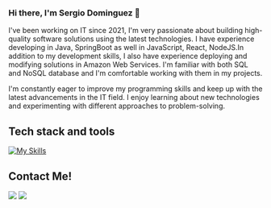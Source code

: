 ### Hi there, I'm Sergio Dominguez 👋

I've been working on IT since 2021, I'm very passionate about building high-quality software solutions using the latest technologies. I have experience developing in Java, SpringBoot as well in JavaScript, React, NodeJS.In addition to my development skills, I also have experience deploying and modifying solutions in Amazon Web Services. I'm familiar with both SQL and NoSQL database and I'm comfortable working with them in my projects.

I'm constantly eager to improve my programming skills and keep up with the latest advancements in the IT field. I enjoy learning about new technologies and experimenting with different approaches to problem-solving.

## Tech stack and tools

[![My Skills](https://skillicons.dev/icons?i=java,spring,nodejs,javascript,react,aws,html,css,docker,kubernetes&theme=dark)](https://skillicons.dev)

## Contact Me!

[<img src="https://img.shields.io/badge/Gmail-red?style=for-the-badge&logo=gmail&logoColor=white"/>](mailto:sergiodominguez9710@gmail.com)
[<img src="https://img.shields.io/badge/LinkedIn-blue?style=for-the-badge&logo=linkedin&logoColor=white"/>](https://www.linkedin.com/in/sergiodominguezt/)

<!--
**sergiodominguezt/sergiodominguezt** is a ✨ _special_ ✨ repository because its `README.md` (this file) appears on your GitHub profile.

Here are some ideas to get you started:

- 🔭 I’m currently working on ...
- 🌱 I’m currently learning ...
- 👯 I’m looking to collaborate on ...
- 🤔 I’m looking for help with ...
- 💬 Ask me about ...
- 📫 How to reach me: ...
- 😄 Pronouns: ...
- ⚡ Fun fact: ...
-->
